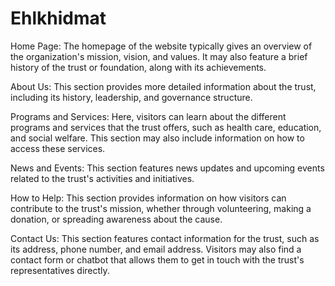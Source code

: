 # Ehlkhidmat

Home Page: The homepage of the website typically gives an overview of the organization's mission, vision, and values. It may also feature a brief history of the trust or foundation, along with its achievements.

About Us: This section provides more detailed information about the trust, including its history, leadership, and governance structure.

Programs and Services: Here, visitors can learn about the different programs and services that the trust offers, such as health care, education, and social welfare. This section may also include information on how to access these services.

News and Events: This section features news updates and upcoming events related to the trust's activities and initiatives.

How to Help: This section provides information on how visitors can contribute to the trust's mission, whether through volunteering, making a donation, or spreading awareness about the cause.

Contact Us: This section features contact information for the trust, such as its address, phone number, and email address. Visitors may also find a contact form or chatbot that allows them to get in touch with the trust's representatives directly.
